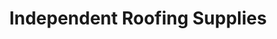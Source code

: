 ---
title: "Independent Roofing Supplies"
url: /bexhill-on-sea/independent-roofing-supplies/
shop: Baustoffe
---
